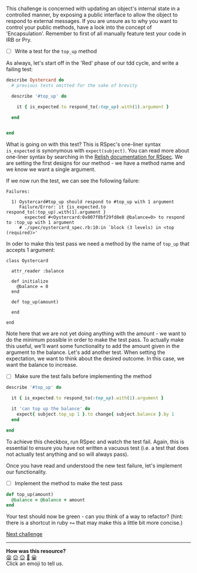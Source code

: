 This challenge is concerned with updating an object's internal state in a controlled manner, by exposing a public interface to allow the object to respond to external messages. If you are unsure as to why you want to control your public methods, have a look into the concept of 'Encapsulation'. Remember to first of all manually feature test your code in IRB or Pry.

- [ ] Write a test for the `top_up` method

As always, let's start off in the 'Red' phase of our tdd cycle, and write a failing test:

``` ruby
describe Oystercard do
  # previous tests omitted for the sake of brevity

  describe '#top_up' do

    it { is_expected.to respond_to(:top_up).with(1).argument }

  end


end
```

What is going on with this test? This is RSpec's one-liner syntax `is_expected` is synonymous with `expect(subject)`. You can read more about one-liner syntax by searching in the [Relish documentation for RSpec](https://www.relishapp.com/rspec). We are setting the first designs for our method - we have a method name and we know we want a single argument.

If we now run the test, we can see the following failure:

```
Failures:

  1) Oystercard#top_up should respond to #top_up with 1 argument
     Failure/Error: it {is_expected.to respond_to(:top_up).with(1).argument }
       expected #<Oystercard:0x007f8bf29fd8e8 @balance=0> to respond to :top_up with 1 argument
     # ./spec/oystercard_spec.rb:10:in `block (3 levels) in <top (required)>'
```
In oder to make this test pass we need a method by the name of `top_up` that accepts 1 argument:

```
class Oystercard

  attr_reader :balance

  def initialize
    @balance = 0
  end

  def top_up(amount)

  end

end
```
Note here that we are not yet doing anything with the amount - we want to do the minimum possible in order to make the test pass. To actually make this useful, we'll want some functionality to add the amount given in the argument to the balance. Let's add another test. When setting the expectation, we want to think about the desired outcome. In this case, we want the balance to increase.

- [ ] Make sure the test fails before implementing the method

``` ruby
describe '#top_up' do

  it { is_expected.to respond_to(:top_up).with(1).argument }

  it 'can top up the balance' do
    expect{ subject.top_up 1 }.to change{ subject.balance }.by 1
  end

end
```


To achieve this checkbox, run RSpec and watch the test fail. Again, this is essential to ensure you have not written a vacuous test (i.e. a test that does not actually test anything and so will always pass).

Once you have read and understood the new test failure, let's implement our functionality.

- [ ] Implement the method to make the test pass


``` ruby
def top_up(amount)
  @balance = @balance + amount
end

```

Your test should now be green - can you think of a way to refactor? (hint: there is a shortcut in ruby `+=` that may make this a little bit more concise.)

[Next challenge](../06_maximum_balance.md)

<!-- BEGIN GENERATED SECTION DO NOT EDIT -->

---

**How was this resource?**  
[😫](https://airtable.com/shrUJ3t7KLMqVRFKR?prefill_Repository=course&prefill_File=oystercard/walkthroughs/05_top_up.md&prefill_Sentiment=😫) [😕](https://airtable.com/shrUJ3t7KLMqVRFKR?prefill_Repository=course&prefill_File=oystercard/walkthroughs/05_top_up.md&prefill_Sentiment=😕) [😐](https://airtable.com/shrUJ3t7KLMqVRFKR?prefill_Repository=course&prefill_File=oystercard/walkthroughs/05_top_up.md&prefill_Sentiment=😐) [🙂](https://airtable.com/shrUJ3t7KLMqVRFKR?prefill_Repository=course&prefill_File=oystercard/walkthroughs/05_top_up.md&prefill_Sentiment=🙂) [😀](https://airtable.com/shrUJ3t7KLMqVRFKR?prefill_Repository=course&prefill_File=oystercard/walkthroughs/05_top_up.md&prefill_Sentiment=😀)  
Click an emoji to tell us.

<!-- END GENERATED SECTION DO NOT EDIT -->
